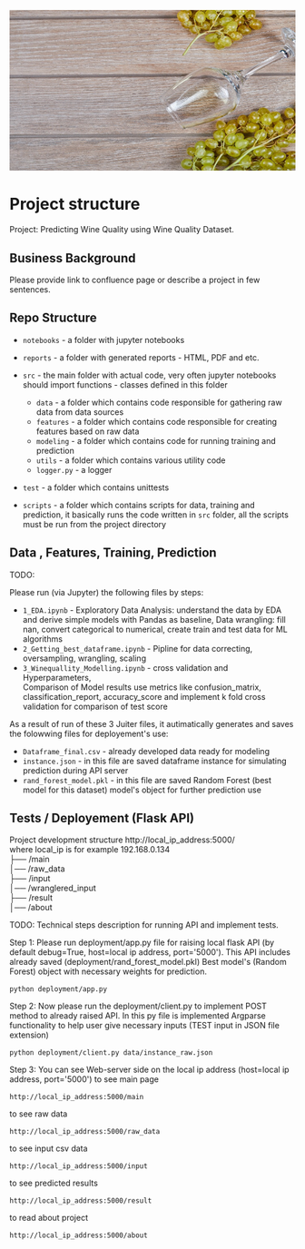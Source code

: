 ![wine_background](https://github.com/LevonPython/Wine-quality-ML-/blob/main/deployment/static/images/grapes_and_wines.jpg)
# Project structure
Project: Predicting Wine Quality using Wine Quality Dataset.

## Business Background

Please provide link to confluence page or describe a project in few sentences. 


## Repo Structure 

- `notebooks` - a folder with jupyter notebooks
- `reports` - a folder with generated reports - HTML, PDF and etc. 
- `src` - the main folder with actual code, very often jupyter notebooks should import 
          functions - classes defined in this folder
    - `data` - a folder which contains code responsible for gathering raw data from data sources
    - `features` - a folder which contains code responsible for creating features based on raw data
    - `modeling` - a folder which contains code for running training and prediction
    - `utils` - a folder which contains various utility code   
    - `logger.py` - a logger
    
- `test` - a folder which contains unittests
- `scripts` - a folder which contains scripts for data, training and prediction, 
              it basically runs the code written in `src` folder, all the scripts must be run from the project directory


## Data , Features, Training, Prediction

TODO: 

Please run (via Jupyter) the following files by steps:
- `1_EDA.ipynb` - Exploratory Data Analysis: understand the data by EDA and derive simple models with Pandas as baseline, Data wrangling: fill nan, convert categorical to numerical, create train and test data for ML algorithms
- `2_Getting_best_dataframe.ipynb` - Pipline for data correcting, oversampling, wrangling, scaling
- `3_Winequallity_Modelling.ipynb` - cross validation and Hyperparameters, </br>Comparison of Model results use metrics like confusion_matrix, classification_report, accuracy_score and implement k fold cross validation for comparison of test score

As a result of run of  these 3 Juiter files, it autimatically generates and saves the folowwing files for deployement's use:
- `Dataframe_final.csv` - already developed data ready for modeling
- `instance.json` - in this file are saved dataframe instance for simulating prediction during API server
- `rand_forest_model.pkl` - in this file are saved Random Forest (best model for this dataset) model's object for further prediction use

## Tests / Deployement (Flask API)



Project development structure
http://local_ip_address:5000/</br> where local_ip is for example 192.168.0.134</br>
├── /main</br>
│── /raw_data</br>
├── /input</br>
│── /wranglered_input</br>
├── /result</br>
│── /about</br>

TODO: 
Technical steps description for running API and implement tests.


Step 1: Please run deployment/app.py file for raising local flask API (by default debug=True, host=local ip address, port='5000').
This API includes already saved (deployment/rand_forest_model.pkl) Best model's (Random Forest) object with necessary weights for prediction.
```shell script
python deployment/app.py
```
Step 2: Now please run the deployment/client.py to implement POST method to already raised API. 
In this py file is implemented Argparse functionality to help user give necessary inputs (TEST input in JSON file extension)
```shell script
python deployment/client.py data/instance_raw.json
```
Step 3: You can see Web-server side on the local ip address (host=local ip address, port='5000')
to see main page
```shell script
http://local_ip_address:5000/main
```
to see raw data
```shell script
http://local_ip_address:5000/raw_data
```
to see input csv data
```shell script
http://local_ip_address:5000/input
```
to see predicted results
```shell script
http://local_ip_address:5000/result
```
to read about project
```shell script
http://local_ip_address:5000/about
```

